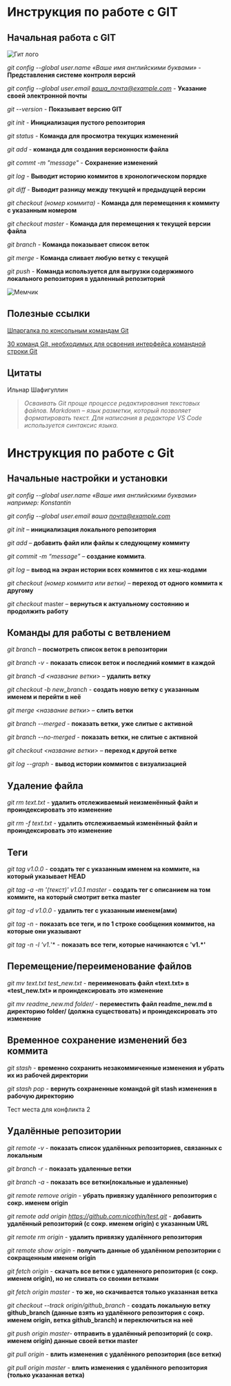 # Инструкция по работе с GIT

## Начальная работа с GIT

![Гит лого](gitlogo.jpeg)

*git config --global user.name «Ваше имя английскими буквами»* - **Представления системе контроля версий**

*git config --global user.email ваша_почта@example.com* - **Указание своей электронной почты**

*git --version* - **Показывает версию GIT**

*git init* - **Инициализация пустого репозитория**

*git status* - **Команда для просмотра текущих изменений**

*git add* - **команда для создания версионности файла**

*git commt -m "message"* - **Сохранение изменений**

*git log* - **Выводит историю коммитов в хронологическом порядке**

*git diff* - **Выводит разницу между текущей и предыдущей версии**

*git checkout (номер коммита)* - **Команда для перемещения к коммиту с указанным номером**

*git checkout master* - **Команда для перемещения к текущей версии файла**

*git branch* - **Команда показывает список веток**

*git merge* - **Команда сливает любую ветку с текущей**

*git push* - **Команда используется для выгрузки содержимого локального репозитория в удаленный репозиторий**

![Мемчик](lrihf.jpg)

## Полезные ссылки

[Шпаргалка по консольным командам Git](https://github.com/cyberspacedk/Git-commands)

[30 команд Git, необходимых для освоения интерфейса командной строки Git](https://habr.com/ru/company/ruvds/blog/599929/)


## Цитаты

Ильнар Шафигуллин

>*Осваивать Git проще процессе редактирования текстовых файлов. Markdown – язык разметки,
который позволяет форматировать текст. Для написания в редакторе VS Code используется
синтаксис языка.*

# Инструкция по работе с Git


## Начальные настройки и установки

*git config --global user.name «Ваше имя английскими буквами» например: Konstantin*

*git config --global user.email ваша почта@example.com*

*git init* – **инициализация локального репозитория**

*git add* – **добавить файл или файлы к следующему коммиту**

*git commit -m “message”* – **создание коммита**.

*git log* – **вывод на экран истории всех коммитов с их хеш-кодами**

*git checkout (номер коммита или ветки)* – **переход от одного коммита к другому**

*git checkout* master – **вернуться к актуальному состоянию и продолжить работу**


## Команды для работы с ветвлением

*git branch* – **посмотреть список веток в репозитории**

*git branch -v* - **показать список веток и последний коммит в каждой**

*git branch -d <название ветки>* – **удалить ветку**

*git checkout -b new_branch* - **создать новую ветку с указанным именем и перейти в неё**

*git merge <название ветки>* – **слить ветки**

*git branch --merged* - **показать ветки, уже слитые с активной**

*git branch --no-merged* - **показать ветки, не слитые с активной**

*git checkout <название ветки>* – **переход к другой ветке**

*git log --graph* - **вывод истории коммитов с визуализацией**


## Удаление файла

*git rm text.txt* - **удалить отслеживаемый неизменённый файл и проиндексировать это изменение**

*git rm -f text.txt* - **удалить отслеживаемый изменённый файл и проиндексировать это изменение**


## Теги

*git tag v1.0.0* - **создать тег с указанным именем на коммите, на который указывает HEAD**

*git tag -a -m '(текст)' v1.0.1 master* - **создать тег с описанием на том коммите, на который смотрит ветка master**

*git tag -d v1.0.0* - **удалить тег с указанным именем(ами)**

*git tag -n* - **показать все теги, и по 1 строке сообщения коммитов, на которые они указывают**

*git tag -n -l 'v1.*'* - **показать все теги, которые начинаются с 'v1.*'**

## Перемещение/переименование файлов

*git mv text.txt test_new.txt* - **переименовать файл «text.txt» в «test_new.txt» и проиндексировать это изменение**

*git mv readme_new.md folder/* - **переместить файл readme_new.md в директорию folder/ (должна существовать) и проиндексировать это изменение**

## Временное сохранение изменений без коммита

*git stash* - **временно сохранить незакоммиченные изменения и убрать их из рабочей директории**

*git stash pop* - **вернуть сохраненные командой git stash изменения в рабочую директорию**


Тест места для конфликта 2


## Удалённые репозитории

*git remote -v* - **показать список удалённых репозиториев, связанных с локальным**

*git branch -r* - **показать удаленные ветки**

*git branch -a* - **показать все ветки(локальные и удаленные)**    

*git remote remove origin* - **убрать привязку удалённого репозитория с сокр. именем origin**

*git remote add origin https://github.com:nicothin/test.git* - **добавить удалённый репозиторий (с сокр. именем origin) с указанным URL**

*git remote rm origin* - **удалить привязку удалённого репозитория**

*git remote show origin* - **получить данные об удалённом репозитории с сокращенным именем origin**

*git fetch origin* - **скачать все ветки с удаленного репозитория (с сокр. именем origin), но не сливать со своими ветками**

*git fetch origin master* - **то же, но скачивается только указанная ветка**

*git checkout --track origin/github_branch* - **создать локальную ветку github_branch (данные взять из удалённого репозитория с сокр. именем origin, ветка github_branch) и переключиться на неё**

*git push origin master*- **отправить в удалённый репозиторий (с сокр. именем origin) данные своей ветки master**

*git pull origin* - **влить изменения с удалённого репозитория (все ветки)**

*git pull origin master* - **влить изменения с удалённого репозитория (только указанная ветка)**